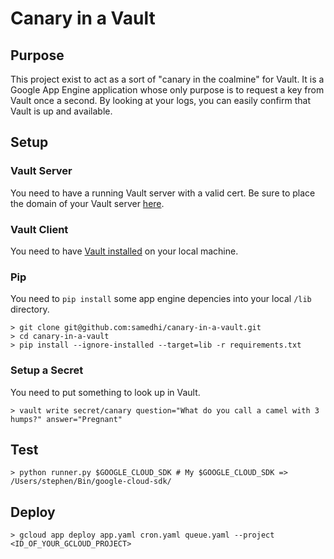 # Canary in a Vault

## Purpose

This project exist to act as a sort of "canary in the coalmine" for Vault. It is a Google App Engine application whose only purpose is to request a key from Vault once a second. By looking at your logs, you can easily confirm that Vault is up and available.

## Setup

### Vault Server

You need to have a running Vault server with a valid cert. Be sure to place the domain of your Vault server [here](https://github.com/samedhi/canary-in-a-vault/blob/master/vault.py#L13).

### Vault Client
You need to have [Vault installed](https://www.vaultproject.io/docs/install/install.html) on your local machine.

### Pip
You need to `pip install` some app engine depencies into your local `/lib` directory.
```
> git clone git@github.com:samedhi/canary-in-a-vault.git
> cd canary-in-a-vault
> pip install --ignore-installed --target=lib -r requirements.txt
```

### Setup a Secret 
You need to put something to look up in Vault.
```
> vault write secret/canary question="What do you call a camel with 3 humps?" answer="Pregnant"
```

## Test

```
> python runner.py $GOOGLE_CLOUD_SDK # My $GOOGLE_CLOUD_SDK => /Users/stephen/Bin/google-cloud-sdk/
```

## Deploy

```
> gcloud app deploy app.yaml cron.yaml queue.yaml --project <ID_OF_YOUR_GCLOUD_PROJECT>
```
